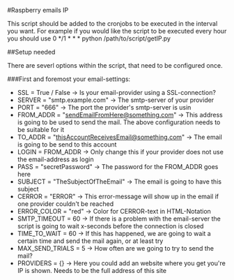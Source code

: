 #Raspberry emails IP

This script should be added to the cronjobs to be executed in the interval you want.
For example if you would like the script to be executed every hour you should use
    0 */1 * * * python /path/to/script/getIP.py

##Setup needed

There are severl options within the script, that need to be configured once.

###First and foremost your email-settings:

* SSL = True / False -> Is your email-provider using a SSL-connection?
* SERVER = "smtp.example.com" -> The smtp-server of your provider
* PORT = "666" -> The port the provider's smtp-server is usin
* FROM_ADDR = "sendEmailFromHere@something.com" -> This address is going to be used to send the mail. The above configuration needs to be suitable for it
* TO_ADDR = "thisAccountReceivesEmail@something.com" -> The email is going to be send to this account
* LOGIN = FROM_ADDR -> Only change this if your provider does not use the email-address as login
* PASS = "secretPassword" -> The password for the FROM_ADDR goes here
* SUBJECT = "TheSubjectOfTheEmail" -> The email is going to have this subject
* CERROR = "ERROR" -> This error-message will show up in the email if one provider couldn't be reached
* ERROR_COLOR = "red" -> Color for CERROR-text in HTML-Notation
* SMTP_TIMEOUT = 60 -> If there is a problem with the email-server the script is going to wait x-seconds before the connection is closed
* TIME_TO_WAIT = 60 -> If this has happened, we are going to wait a certain time and send the mail again, or at least try
* MAX_SEND_TRIALS = 5 -> How often are we going to try to send the mail?
* PROVIDERS = {} -> Here you could add an website where you get you're IP is shown. Needs to be the full address of this site

